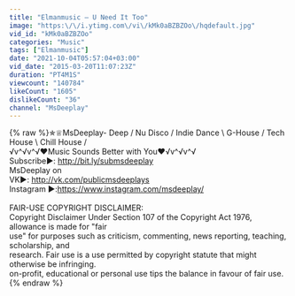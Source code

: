 ```yaml
---
title: "Elmanmusic – U Need It Too"
image: "https:\/\/i.ytimg.com\/vi\/kMk0aBZBZOo\/hqdefault.jpg"
vid_id: "kMk0aBZBZOo"
categories: "Music"
tags: ["Elmanmusic"]
date: "2021-10-04T05:57:04+03:00"
vid_date: "2015-03-20T11:07:23Z"
duration: "PT4M1S"
viewcount: "140784"
likeCount: "1605"
dislikeCount: "36"
channel: "MsDeeplay"
---
```

{% raw %}✯♕MsDeeplay- Deep / Nu Disco / Indie Dance \ G-House / Tech House \ Chill House /<br />√v^√v^√❤Music Sounds Better with You❤√v^√v^√<br />Subscribe►: <a rel="nofollow" target="blank" href="http://bit.ly/submsdeeplay">http://bit.ly/submsdeeplay</a> <br />MsDeeplay on <br />VK►: <a rel="nofollow" target="blank" href="http://vk.com/publicmsdeeplays">http://vk.com/publicmsdeeplays</a><br />Instagram ►:<a rel="nofollow" target="blank" href="https://www.instagram.com/msdeeplay/">https://www.instagram.com/msdeeplay/</a><br /><br />FAIR-USE COPYRIGHT DISCLAIMER:<br />Copyright Disclaimer Under Section 107 of the Copyright Act 1976, allowance is made for &quot;fair <br />use&quot; for purposes such as criticism, commenting, news reporting, teaching, scholarship, and <br />research. Fair use is a use permitted by copyright statute that might otherwise be infringing. <br />on-profit, educational or personal use tips the balance in favour of fair use.{% endraw %}
